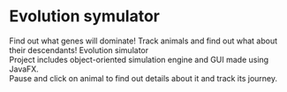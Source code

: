 
# Evolution symulator
Find out what genes will dominate! Track animals and find out what about their descendants! Evolution simulator
<br>
Project includes object-oriented simulation engine and GUI made using JavaFX.
<br>
Pause and click on animal to find out details about it and track its journey.
